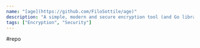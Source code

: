 ```yaml
---
name: "[age](https://github.com/FiloSottile/age)"
description: "A simple, modern and secure encryption tool (and Go library) with small explicit keys, no config options, and UNIX-style composability."
tags: ["Encryption", "Security"]
---
```

#repo